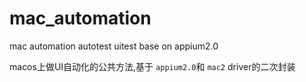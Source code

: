 # mac_automation
mac automation autotest uitest base on appium2.0

macos上做UI自动化的公共方法,基于 `appium2.0`和 `mac2` driver的二次封装
